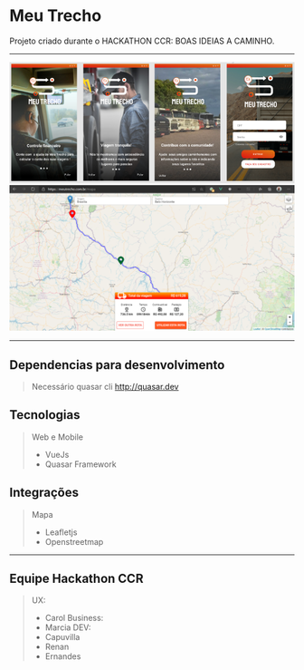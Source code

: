 # Meu Trecho
Projeto criado durante o HACKATHON CCR:
BOAS IDEIAS A CAMINHO.

---------------------------------------

![](sample/p1.png)
![](sample/p2.png)

---------------------------------------

## Dependencias para desenvolvimento

> Necessário quasar cli
http://quasar.dev

## Tecnologias

> Web e Mobile
>- VueJs
>- Quasar Framework

## Integrações

> Mapa
>- Leafletjs
>- Openstreetmap

---------------------------------------

## Equipe Hackathon CCR

> UX:
>- Carol
> Business:
>- Marcia
> DEV:
>- Capuvilla
>- Renan
>- Ernandes
